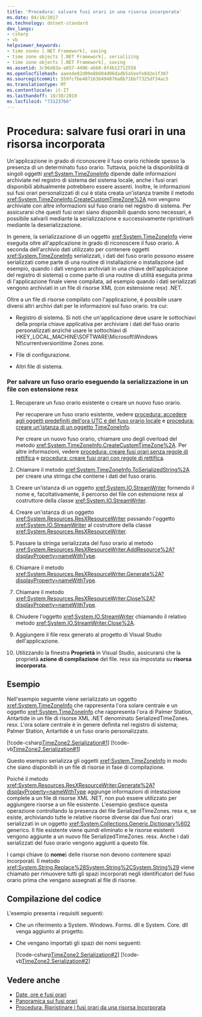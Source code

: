 ```yaml
---
title: 'Procedura: salvare fusi orari in una risorsa incorporata'
ms.date: 04/10/2017
ms.technology: dotnet-standard
dev_langs:
- csharp
- vb
helpviewer_keywords:
- time zones [.NET Framework], saving
- time zone objects [.NET Framework], serializing
- time zone objects [.NET Framework], saving
ms.assetid: 3c96d83a-a057-4496-abb0-8f4b12712558
ms.openlocfilehash: aaee4e82d09e8b604d06dadb5a5eefe8d2e1f307
ms.sourcegitcommit: 559fcfbe4871636494870a8b716bf7325df34ac5
ms.translationtype: MT
ms.contentlocale: it-IT
ms.lasthandoff: 10/30/2019
ms.locfileid: "73123766"
---
```

# <a name="how-to-save-time-zones-to-an-embedded-resource"></a>Procedura: salvare fusi orari in una risorsa incorporata

Un'applicazione in grado di riconoscere il fuso orario richiede spesso la presenza di un determinato fuso orario. Tuttavia, poiché la disponibilità di singoli oggetti <xref:System.TimeZoneInfo> dipende dalle informazioni archiviate nel registro di sistema del sistema locale, anche i fusi orari disponibili abitualmente potrebbero essere assenti. Inoltre, le informazioni sui fusi orari personalizzati di cui è stata creata un'istanza tramite il metodo <xref:System.TimeZoneInfo.CreateCustomTimeZone%2A> non vengono archiviate con altre informazioni sul fuso orario nel registro di sistema. Per assicurarsi che questi fusi orari siano disponibili quando sono necessari, è possibile salvarli mediante la serializzazione e successivamente ripristinarli mediante la deserializzazione.

In genere, la serializzazione di un oggetto <xref:System.TimeZoneInfo> viene eseguita oltre all'applicazione in grado di riconoscere il fuso orario. A seconda dell'archivio dati utilizzato per contenere oggetti <xref:System.TimeZoneInfo> serializzati, i dati del fuso orario possono essere serializzati come parte di una routine di installazione o installazione (ad esempio, quando i dati vengono archiviati in una chiave dell'applicazione del registro di sistema) o come parte di una routine di utilità eseguita prima di l'applicazione finale viene compilata, ad esempio quando i dati serializzati vengono archiviati in un file di risorse XML (con estensione resx) .NET.

Oltre a un file di risorse compilato con l'applicazione, è possibile usare diversi altri archivi dati per le informazioni sul fuso orario. tra cui:

- Registro di sistema. Si noti che un'applicazione deve usare le sottochiavi della propria chiave applicativa per archiviare i dati del fuso orario personalizzati anziché usare le sottochiavi di HKEY_LOCAL_MACHINE\SOFTWARE\Microsoft\Windows Nt\currentversion\time Zones zone.

- File di configurazione.

- Altri file di sistema.

### <a name="to-save-a-time-zone-by-serializing-it-to-a-resx-file"></a>Per salvare un fuso orario eseguendo la serializzazione in un file con estensione resx

1. Recuperare un fuso orario esistente o creare un nuovo fuso orario.

   Per recuperare un fuso orario esistente, vedere [procedura: accedere agli oggetti predefiniti dell'ora UTC e del fuso orario locale](../../../docs/standard/datetime/access-utc-and-local.md) e [procedura: creare un'istanza di un oggetto TimeZoneInfo](../../../docs/standard/datetime/instantiate-time-zone-info.md).

   Per creare un nuovo fuso orario, chiamare uno degli overload del metodo <xref:System.TimeZoneInfo.CreateCustomTimeZone%2A>. Per altre informazioni, vedere [procedura: creare fusi orari senza regole di rettifica](../../../docs/standard/datetime/create-time-zones-without-adjustment-rules.md) e [procedura: creare fusi orari con regole di rettifica](../../../docs/standard/datetime/create-time-zones-with-adjustment-rules.md).

2. Chiamare il metodo <xref:System.TimeZoneInfo.ToSerializedString%2A> per creare una stringa che contiene i dati del fuso orario.

3. Creare un'istanza di un oggetto <xref:System.IO.StreamWriter> fornendo il nome e, facoltativamente, il percorso del file con estensione resx al costruttore della classe <xref:System.IO.StreamWriter>.

4. Creare un'istanza di un oggetto <xref:System.Resources.ResXResourceWriter> passando l'oggetto <xref:System.IO.StreamWriter> al costruttore della classe <xref:System.Resources.ResXResourceWriter>.

5. Passare la stringa serializzata del fuso orario al metodo <xref:System.Resources.ResXResourceWriter.AddResource%2A?displayProperty=nameWithType>.

6. Chiamare il metodo <xref:System.Resources.ResXResourceWriter.Generate%2A?displayProperty=nameWithType>.

7. Chiamare il metodo <xref:System.Resources.ResXResourceWriter.Close%2A?displayProperty=nameWithType>.

8. Chiudere l'oggetto <xref:System.IO.StreamWriter> chiamando il relativo metodo <xref:System.IO.StreamWriter.Close%2A>.

9. Aggiungere il file resx generato al progetto di Visual Studio dell'applicazione.

10. Utilizzando la finestra **Proprietà** in Visual Studio, assicurarsi che la proprietà **azione di compilazione** del file. resx sia impostata su **risorsa incorporata**.

## <a name="example"></a>Esempio

Nell'esempio seguente viene serializzato un oggetto <xref:System.TimeZoneInfo> che rappresenta l'ora solare centrale e un oggetto <xref:System.TimeZoneInfo> che rappresenta l'ora di Palmer Station, Antartide in un file di risorse XML .NET denominato SerializedTimeZones. resx. L'ora solare centrale è in genere definita nel registro di sistema; Palmer Station, Antartide è un fuso orario personalizzato.

[!code-csharp[TimeZone2.Serialization#1](../../../samples/snippets/csharp/VS_Snippets_CLR/TimeZone2.Serialization/cs/SerializeTimeZoneData.cs#1)]
[!code-vb[TimeZone2.Serialization#1](../../../samples/snippets/visualbasic/VS_Snippets_CLR/TimeZone2.Serialization/vb/SerializeTimeZoneData.vb#1)]

Questo esempio serializza gli oggetti <xref:System.TimeZoneInfo> in modo che siano disponibili in un file di risorse in fase di compilazione.

Poiché il metodo <xref:System.Resources.ResXResourceWriter.Generate%2A?displayProperty=nameWithType> aggiunge informazioni di intestazione complete a un file di risorse XML .NET, non può essere utilizzato per aggiungere risorse a un file esistente. L'esempio gestisce questa operazione controllando la presenza del file SerializedTimeZones. resx e, se esiste, archiviando tutte le relative risorse diverse dai due fusi orari serializzati in un oggetto <xref:System.Collections.Generic.Dictionary%602> generico. Il file esistente viene quindi eliminato e le risorse esistenti vengono aggiunte a un nuovo file SerializedTimeZones. resx. Anche i dati serializzati del fuso orario vengono aggiunti a questo file.

I campi chiave (o **nome**) delle risorse non devono contenere spazi incorporati. Il metodo <xref:System.String.Replace%28System.String%2CSystem.String%29> viene chiamato per rimuovere tutti gli spazi incorporati negli identificatori del fuso orario prima che vengano assegnati al file di risorse.

## <a name="compiling-the-code"></a>Compilazione del codice

L'esempio presenta i requisiti seguenti:

- Che un riferimento a System. Windows. Forms. dll e System. Core. dll venga aggiunto al progetto.

- Che vengano importati gli spazi dei nomi seguenti:

  [!code-csharp[TimeZone2.Serialization#2](../../../samples/snippets/csharp/VS_Snippets_CLR/TimeZone2.Serialization/cs/SerializeTimeZoneData.cs#2)]
  [!code-vb[TimeZone2.Serialization#2](../../../samples/snippets/visualbasic/VS_Snippets_CLR/TimeZone2.Serialization/vb/SerializeTimeZoneData.vb#2)]

## <a name="see-also"></a>Vedere anche

- [Date, ore e fusi orari](../../../docs/standard/datetime/index.md)
- [Panoramica sui fusi orari](../../../docs/standard/datetime/time-zone-overview.md)
- [Procedura: Ripristinare i fusi orari da una risorsa incorporata](../../../docs/standard/datetime/restore-time-zones-from-an-embedded-resource.md)
